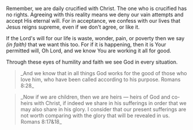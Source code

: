 Remember, we are daily crucified with Christ. The one who is crucified has no rights. Agreeing with this reality means we deny our vain attempts and accept His eternal will. For in acceptance, we confess with our lives that Jesus reigns supreme, even if we don't agree, or like it.

If the Lord's will for our life is waste, wonder, pain, or poverty then we say _(in faith)_ that we want this too. For if it is happening, then it is Your permitted will, Oh Lord, and we know You are working it all for good.

Through these eyes of humility and faith we see God in every situation.
<blockquote>_And we know that in all things God works for the good of those who love him, who have been called according to his purpose. Romans 8:28_</blockquote>

<blockquote>_Now if we are children, then we are heirs — heirs of God and co-heirs with Christ, if indeed we share in his sufferings in order that we may also share in his glory. I consider that our present sufferings are not worth comparing with the glory that will be revealed in us. Romans 8:17&18_ </blockquote>
